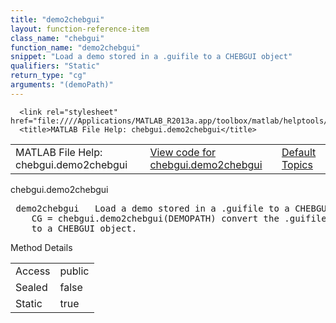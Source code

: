 ```yaml
---
title: "demo2chebgui"
layout: function-reference-item
class_name: "chebgui"
function_name: "demo2chebgui"
snippet: "Load a demo stored in a .guifile to a CHEBGUI object"
qualifiers: "Static"
return_type: "cg"
arguments: "(demoPath)"
---
```


<html>
   <head>
      <meta http-equiv="Content-Type" content="text/html; charset=utf-8">
   
      <link rel="stylesheet" href="file:////Applications/MATLAB_R2013a.app/toolbox/matlab/helptools/private/helpwin.css">
      <title>MATLAB File Help: chebgui.demo2chebgui</title>
   </head>
   <body>
      <!--Single-page help-->
      <table border="0" cellspacing="0" width="100%">
         <tr class="subheader">
            <td class="headertitle">MATLAB File Help: chebgui.demo2chebgui</td>
            <td class="subheader-left"><a href="matlab:edit chebgui.demo2chebgui">View code for chebgui.demo2chebgui</a></td>
            <td class="subheader-right"><a href="matlab:helpwin">Default Topics</a></td>
         </tr>
      </table>
      <div class="title">chebgui.demo2chebgui</div>
      <div class="helptext"><pre><!--helptext --> <span class="helptopic">demo2chebgui</span>   Load a demo stored in a .guifile to a CHEBGUI object
    CG = <span class="helptopic">chebgui.demo2chebgui</span>(DEMOPATH) convert the .guifile stored on DEMOPATH
    to a CHEBGUI object.</pre></div><!--after help -->
      <!--Method-->
      <div class="sectiontitle">Method Details</div>
      <table class="class-details">
         <tr>
            <td class="class-detail-label">Access</td>
            <td>public</td>
         </tr>
         <tr>
            <td class="class-detail-label">Sealed</td>
            <td>false</td>
         </tr>
         <tr>
            <td class="class-detail-label">Static</td>
            <td>true</td>
         </tr>
      </table>
   </body>
</html>
